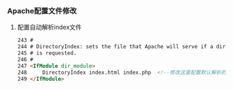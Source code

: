 ### Apache配置文件修改

1. 配置自动解析index文件

   ```html
   243 #
   244 # DirectoryIndex: sets the file that Apache will serve if a directory
   245 # is requested.
   246 #
   247 <IfModule dir_module>
   248     DirectoryIndex index.html index.php  <!--修改这里配置默认解析的文件-->
   249 </IfModule>
   ```

   ​